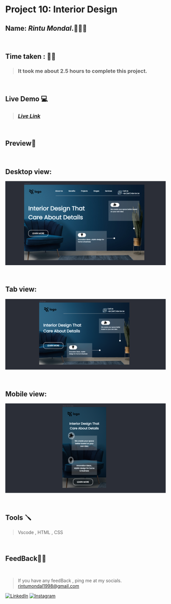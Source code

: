 # **Project 10: Interior Design**

## **Name:**  _Rintu Mondal_.🧑🏽‍💻
<br>

## **Time taken :** ✍🏼

>### It took me about 2.5 hours to complete this project.
<br>

## **Live Demo**  💻 

>### _[**Live Link**](https://heyrintu-project10.netlify.app/)_
<br>

## **Preview**🔎
<br>

## Desktop view: 
![mobile](./ss/desktop.jpg)

<br> 

## Tab view: 
![mobile](./ss/tab.png)

<br>


## Mobile view:
![desktop](./ss/mobile.png)

<br>


## **Tools** 🪛
>Vscode , HTML , CSS
<br>

## **FeedBack**🥷🏼

<br>

> If you have any feedBack , ping me at my socials. rintumondal1998@gmail.com

[![LinkedIn][linkedin-shield]][linkedin-url]
[![Instagram][instagram-shield]][instagram-url]


[instagram-shield]: https://img.shields.io/badge/Instagram-%23E4405F.svg?style=for-the-badge&logo=Instagram&logoColor=white
[instagram-url]: https://www.instagram.com/fairyhunter.gg/

[linkedin-shield]: https://img.shields.io/badge/-LinkedIn-black.svg?style=for-the-badge&logo=linkedin&colorB=0B5FBB
[linkedin-url]: https://www.linkedin.com/in/heyrintu/

